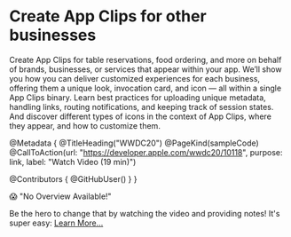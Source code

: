 # Create App Clips for other businesses

Create App Clips for table reservations, food ordering, and more on behalf of brands, businesses, or services that appear within your app. We’ll show you how you can deliver customized experiences for each business, offering them a unique look, invocation card, and icon — all within a single App Clips binary. Learn best practices for uploading unique metadata, handling links, routing notifications, and keeping track of session states. And discover different types of icons in the context of App Clips, where they appear, and how to customize them.

@Metadata {
   @TitleHeading("WWDC20")
   @PageKind(sampleCode)
   @CallToAction(url: "https://developer.apple.com/wwdc20/10118", purpose: link, label: "Watch Video (19 min)")

   @Contributors {
      @GitHubUser(<replace this with your GitHub handle>)
   }
}

😱 "No Overview Available!"

Be the hero to change that by watching the video and providing notes! It's super easy:
 [Learn More…](https://wwdcnotes.github.io/WWDCNotes/documentation/wwdcnotes/contributing)
